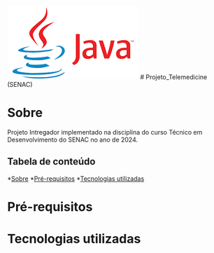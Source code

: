 <img src="download.png">
# Projeto_Telemedicine (SENAC)

Sobre
========================
Projeto Intregador implementado na disciplina do curso Técnico em Desenvolvimento do SENAC no ano de 2024.

Tabela de conteúdo
------------------------

*[Sobre](#sobre)
*[Pré-requisitos](#pré-requisitos)
*[Tecnologias utilizadas](#tecnologia-utilizadas)

Pré-requisitos
========================


Tecnologias utilizadas
========================
